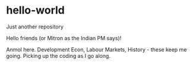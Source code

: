 # hello-world
Just another repository

Hello friends (or Mitron as the Indian PM says)!

Anmol here. Development Econ, Labour Markets, History - these keep me going. 
Picking up the coding as I go along. 
